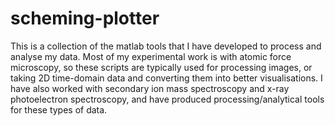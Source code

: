 # scheming-plotter
This is a collection of the matlab tools that I have developed to process and analyse my data.
Most of my experimental work is with atomic force microscopy, so these scripts are typically used for processing images, or taking 2D time-domain data and converting them into better visualisations.
I have also worked with secondary ion mass spectroscopy and x-ray photoelectron spectroscopy, and have produced processing/analytical tools for these types of data.

